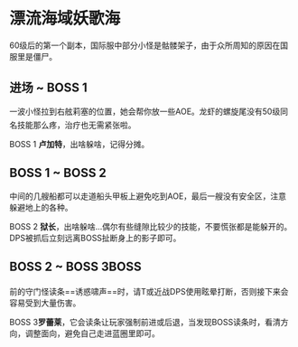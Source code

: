 # 漂流海域妖歌海

60级后的第一个副本，国际服中部分小怪是骷髅架子，由于众所周知的原因在国服里是僵尸。

## 进场 ~ BOSS 1 

一波小怪拉到右舷莉塞的位置，她会帮你放一些AOE。龙虾的螺旋尾没有50级同名技能那么疼，<img class="no-zoom sm-icon" :src="$withBase('/images/jobs/healer.png')" height="20">治疗也无需紧张啦。

BOSS 1 **卢加特**，出啥躲啥，记得分摊。

## BOSS 1 ~ BOSS 2

中间的几艘船都可以走道船头甲板上避免吃到AOE，最后一艘没有安全区，注意躲避地上的各种。

BOSS 2 **狱长**，出啥躲啥…偶尔有些缝隙比较少的技能，不要慌张都是能躲开的。DPS被抓后立刻远离BOSS扯断身上的影子即可。

## BOSS 2 ~ BOSS 3BOSS

前的守门怪读条==诱惑啸声==时，请<img class="no-zoom sm-icon" :src="$withBase('/images/jobs/tank.png')" height="20">T或<img class="no-zoom sm-icon" :src="$withBase('/images/jobs/dps.png')" height="20">近战DPS使用眩晕打断，否则接下来会容易受到大量伤害。

BOSS 3**罗蕾莱**，它会读条让玩家强制前进或后退，当发现BOSS读条时，看清方向，调整面向，避免自己走进蓝圈里即可。